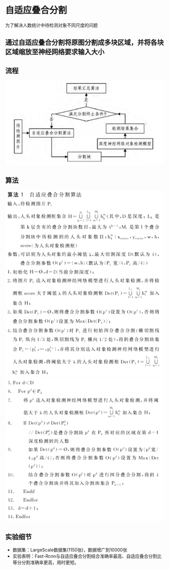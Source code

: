 # 自适应叠合分割
为了解决人数统计中待检测对象不同尺度的问题
## 通过自适应叠合分割将原图分割成多块区域，并将各块区域缩放至神经网络要求输入大小
## 流程
![image](1.PNG)
## 算法
![image](2.PNG)
![image](3.PNG)
## 实验细节
* 数据集：LargeScale数据集(1150张)，数据增广到10000张
* 实验表明：Fast-Rcnn与自适应叠合分割结合准确率最高、自适应叠合分割比等分分割准确率更高，用时更短。
